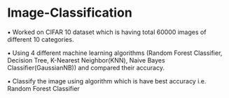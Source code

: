 # Image-Classification


▪ Worked on CIFAR 10 dataset which is having total 60000 images of different 10 categories.

▪ Using 4 different machine learning algorithms (Random Forest Classifier, Decision Tree, K-Nearest Neighbor(KNN), Naive Bayes 
Classifier(GaussianNB)) and compared their accuracy.

▪ Classify the image using algorithm which is have best accuracy i.e. Random Forest Classifier
